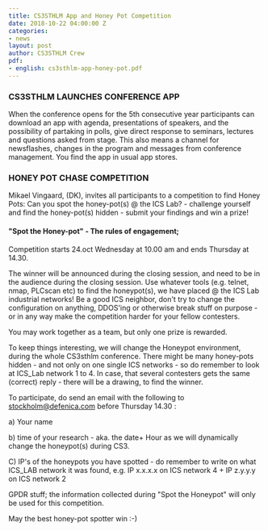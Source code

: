 ```yaml
---
title: CS3STHLM App and Honey Pot Competition
date: 2018-10-22 04:00:00 Z
categories:
- news
layout: post
author: CS3STHLM Crew
pdf:
- english: cs3sthlm-app-honey-pot.pdf
---
```



### CS3STHLM LAUNCHES CONFERENCE APP

When the conference opens for the 5th consecutive year participants can download an app with agenda, presentations of speakers, and the possibility of partaking in polls, give direct response to seminars, lectures and questions asked from stage. This also means a channel for newsflashes, changes in the program and messages from conference management. You find the app in usual app stores.


### HONEY POT CHASE COMPETITION

Mikael Vingaard, (DK), invites all participants to a competition to find Honey Pots: Can you spot the honey-pot(s) @ the ICS Lab? - challenge yourself and find the honey-pot(s) hidden - submit your findings and win a prize! 

#### "Spot the Honey-pot" - The rules of engagement;

Competition starts 24.oct Wednesday at 10.00 am and ends Thursday at 14.30. 

The winner will be announced during the closing session, and need to be in the audience during the closing session.
Use whatever tools (e.g. telnet, nmap, PLCscan etc) to find the honeypot(s), we have placed @ the ICS Lab industrial networks!
Be a good ICS neighbor, don't try to change the configuration on anything, DDOS'ing or otherwise break stuff on purpose - or in any way make the competition harder for your fellow contesters.

You may work together as a team, but only one prize is rewarded.

To keep things interesting, we will change the Honeypot environment, during the whole CS3sthlm conference.
There might be many honey-pots hidden - and not only on one single ICS networks - so do remember to look at ICS_Lab network 1 to 4.
In case, that several contesters gets the same (correct) reply - there will be a drawing, to find the winner. 

To participate, do send an email with the following to stockholm@defenica.com before Thursday 14.30 :

a) Your name

b) time of your research - aka. the date+ Hour as we will dynamically change the honeypot(s) during CS3.

C) IP's of the honeypots you have spotted - do remember to write on what ICS_LAB network it was found, e.g. IP x.x.x.x on ICS network 4 + IP z.y.y.y on ICS network 2

GPDR stuff; the information collected during "Spot the Honeypot" will only be used for this competition.

May the best honey-pot spotter win :-)



